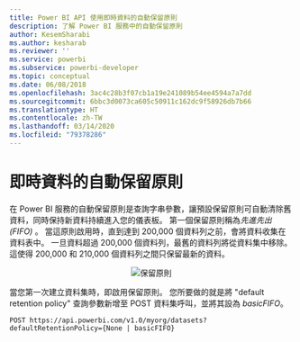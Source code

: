 ```yaml
---
title: Power BI API 使用即時資料的自動保留原則
description: 了解 Power BI 服務中的自動保留原則
author: KesemSharabi
ms.author: kesharab
ms.reviewer: ''
ms.service: powerbi
ms.subservice: powerbi-developer
ms.topic: conceptual
ms.date: 06/08/2018
ms.openlocfilehash: 3ac4c28b3f07cb1a19e241089b54ee4594a7a7dd
ms.sourcegitcommit: 6bbc3d0073ca605c50911c162dc9f58926db7b66
ms.translationtype: HT
ms.contentlocale: zh-TW
ms.lasthandoff: 03/14/2020
ms.locfileid: "79378286"
---
```

# <a name="automatic-retention-policy-for-real-time-data"></a>即時資料的自動保留原則

在 Power BI 服務的自動保留原則是查詢字串參數，讓預設保留原則可自動清除舊資料，同時保持新資料持續進入您的儀表板。 第一個保留原則稱為*先進先出 (FIFO)* 。 當這原則啟用時，直到達到 200,000 個資料列之前，會將資料收集在資料表中。 一旦資料超過 200,000 個資料列，最舊的資料列將從資料集中移除。 這使得 200,000 和 210,000 個資料列之間只保留最新的資料。  
  
<center>

![保留原則](media/api-Automatic-retention-policy-for-real-time-data/retention-policy.png) 

</center>

當您第一次建立資料集時，即啟用保留原則。 您所要做的就是將 "default retention policy" 查詢參數新增至 POST 資料集呼叫，並將其設為 *basicFIFO*。  
  
    POST https://api.powerbi.com/v1.0/myorg/datasets?defaultRetentionPolicy={None | basicFIFO}